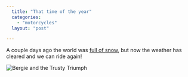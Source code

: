 ```yaml
---
  title: "That time of the year"
  categories: 
    - "motorcycles"
  layout: "post"

---
```

A couple days ago the world was [full of snow][1], but now the weather has cleared and we can ride again!

![Bergie and the Trusty Triumph](https://d2vqpl3tx84ay5.cloudfront.net/Riding_season_2006_starts.jpg)

[1]: http://www.routamc.org/updates/spring-snows-in-helsinki.html
